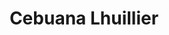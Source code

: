 ---
title: "Cebuana Lhuillier"
url: /davao-city/cebuana-lhuillier-a-bonifacio-street/
shop: pawnbroker
---